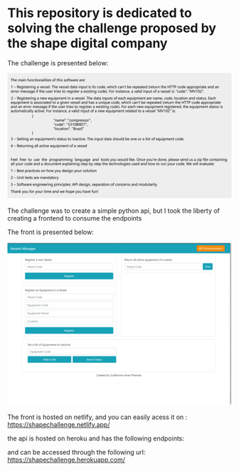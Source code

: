 # This repository is dedicated to solving the challenge proposed by the shape digital company

The challenge is presented below:

<img src = "utils/hard-skills-assignment-shape.PNG">


The challenge was to create a simple python api, but I took the liberty of creating a frontend to consume the endpoints

The front is presented below:

<img src = "utils/gif-frontend2.gif">

The front is hosted on netlify, and you can easily acess it on : https://shapechallenge.netlify.app/

the api is hosted on heroku and has the following endpoints:

and can be accessed through the following url: https://shapechallenge.herokuapp.com/


